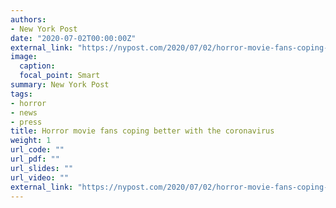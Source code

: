 ```yaml
---
authors:
- New York Post
date: "2020-07-02T00:00:00Z"
external_link: "https://nypost.com/2020/07/02/horror-movie-fans-coping-better-with-the-coronavirus-study-finds/"
image:
  caption:
  focal_point: Smart
summary: New York Post
tags:
- horror
- news
- press
title: Horror movie fans coping better with the coronavirus
weight: 1
url_code: ""
url_pdf: ""
url_slides: ""
url_video: ""
external_link: "https://nypost.com/2020/07/02/horror-movie-fans-coping-better-with-the-coronavirus-study-finds/"
---
```

